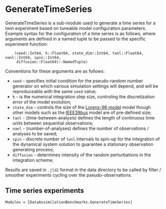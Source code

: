 # GenerateTimeSeries 

GenerateTimeSeries is a sub-module used to generate a time series for a twin experiment based
on tuneable model configuration parameters. Example syntax for the configuration of a time
series is as follows, where arguments are defined in a named tuple to be passed to the
specific experiment function:
```{julia}
    (seed::Int64, h::Float64, state_dim::Int64, tanl::Float64, nanl::Int64, spin::Int64,
     diffusion::Float64)::NamedTuple)
```
Conventions for these arguments are as follows:
  * `seed` - specifies initial condition for the pseudo-random number generator on which various simulation settings will depend, and will be reproduceable with the same `seed` value;
  * `h` - is the numerical integration step size, controling the discretization error of the model evolution;
  * `state_dim` - controls the size of the [Lorenz-96 model](@ref) model though other models such as the [IEEE39bus](@ref) model are of pre-defined size;
  * `tanl` - (time-between-analysis) defines the length of continuous time units between sequential observations;
  * `nanl` - (number-of-analyses) defines the number of observations / analyses to be saved;
  * `spin` - discrete number of `tanl` intervals to spin-up for the integration of the dynamical system solution to guarantee a stationary observation generating process;
  * `diffusion` - determines intensity of the random perturbations in the integration scheme;

Results are saved in `.jld2` format in the data directory to be called by filter / smoother
experiments cycling over the pseudo-observations.

## Time series experiments

```@autodocs
Modules = [DataAssimilationBenchmarks.GenerateTimeSeries]
```

